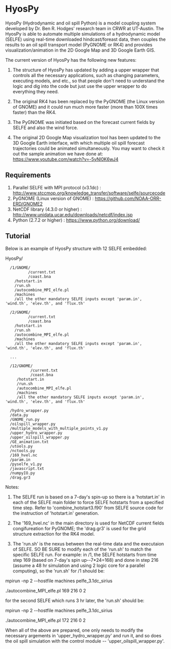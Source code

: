 HyosPy
======

HyosPy (Hydrodynamic and oil spill Python) is a model coupling system developed by Dr. Ben R. Hodges' research team in CRWR at UT-Austin. The HyosPy is able to automate multiple simulations of a hydrodynamic model (SELFE) using real-time downloaded hindcast/foreast data, then couples the results to an oil spill transport model (PyGNOME or RK4) and provides visualization/animation in the 2D Google Map and 3D Google Earth GIS.

The current version of HyosPy has the following new features:

1. The structure of HyosPy has updated by adding a upper wrapper that controls all the necessary applications, such as changing parameters, executing models, and etc., so that people don't need to understand the logic and dig into the code but just use the upper wrapper to do everything they need.

2. The original RK4 has been replaced by the PyGNOME (the Linux version of GNOME) and it could run much more faster (more than 100X times faster) than the RK4.

3. The PyGNOME was initiated based on the forecast current fields by SELFE and also the wind force.

4. The original 2D Google Map visualization tool has been updated to the 3D Google Earth interface, with which multiple oil spill forecast trajectories could be animated simultaneously. You may want to check it out the sample animation we have done at: https://www.youtube.com/watch?v=-5yNl0K6wJ4

Requirements
-----
1. Parallel SELFE with MPI protocol (v3.1dc) : http://www.stccmop.org/knowledge_transfer/software/selfe/sourcecode
2. PyGNOME (Linux version of GNOME) : https://github.com/NOAA-ORR-ERD/GNOME2
3. NetCDF library (4.3.0 or higher) : http://www.unidata.ucar.edu/downloads/netcdf/index.jsp
4. Python (2.7.2 or higher) : https://www.python.org/download/

Tutorial
--------
Below is an example of HyosPy structure with 12 SELFE embedded:


HyosPy/

      /1/GNOME/
              /current.txt
              /coast.bna
        /hotstart.in
        /run.sh
        /autocombine_MPI_elfe.pl
        /machines
        /all the other mandatory SELFE inputs except 'param.in', 'wind.th', 'elev.th', and 'flux.th'
        
      /2/GNOME/
              /current.txt
              /coast.bna
        /hotstart.in
        /run.sh
        /autocombine_MPI_elfe.pl
        /machines
        /all the other mandatory SELFE inputs except 'param.in', 'wind.th', 'elev.th', and 'flux.th'
        
      ...
      
      /12/GNOME/
               /current.txt
               /coast.bna
         /hotstart.in
         /run.sh
         /autocombine_MPI_elfe.pl
         /machines
         /all the other mandatory SELFE inputs except 'param.in', 'wind.th', 'elev.th', and 'flux.th'
      
      /hydro_wrapper.py
      /data.py
      /GNOME_run.py
      /oilspill_wrapper.py
      /multiple_models_with_multiple_points_v1.py
      /upper_hydro_wrapper.py
      /upper_oilspill_wrapper.py
      /GE_animation.txt
      /utools.py
      /nctools.py
      /169_hvel.nc
      /param.in
      /pyselfe_v1.py
      /javascript.txt
      /numpyIO.py
      /drag.gr3
      
Notes:

1. The SELFE run is based on a 7-day's spin-up so there is a 'hotstart.in' in each of the SELFE main folder to force SELFE hotstarts from a specified time step. Refer to 'combine_hotstart3.f90' from SELFE source code for the instruction of 'hotstart.in' generation.
2. The '169_hvel.nc' in the main directory is used for NetCDF current fields congifureation for PyGNOME; the 'drag.gr3' is used for the grid structure extraction for the RK4 model.
       

2. The 'run.sh' is the nexus between the real-time data and the executaion of SELFE. SO BE SURE to modify each of the 'run.sh' to match the specific SELFE run. For example: in /1, the SELFE hotstarts from time step 169 (based on 7-day's spin up--7*24=168) and done in step 216 (assume a 48 hr simulation and using 2 logic core for a parallel computing), so the 'run.sh' for /1 should be:

mpirun -np 2 --hostfile machines pelfe_3.1dc_sirius

./autocombine_MPI_elfe.pl 169 216 0 2

for the second SELFE which runs 3 hr later, the 'run.sh' should be:

mpirun -np 2 --hostfile machines pelfe_3.1dc_sirius

./autocombine_MPI_elfe.pl 172 216 0 2


When all of the above are prepared, one only needs to modify the necessary argements in 'upper_hydro_wrapper.py' and run it, and so does the oil spill simulation with the control module -- 'upper_oilspill_wrapper.py'.



 
        
     

